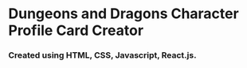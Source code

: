 # Dungeons and Dragons Character Profile Card Creator

### Created using HTML, CSS, Javascript, React.js.
